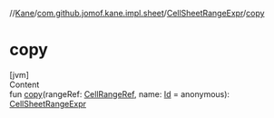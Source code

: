 //[Kane](../../index.md)/[com.github.jomof.kane.impl.sheet](../index.md)/[CellSheetRangeExpr](index.md)/[copy](copy.md)



# copy  
[jvm]  
Content  
fun [copy](copy.md)(rangeRef: [CellRangeRef](../../com.github.jomof.kane.impl/-cell-range-ref/index.md), name: [Id](../../com.github.jomof.kane.impl/index.md#%5Bcom.github.jomof.kane.impl%2FId%2F%2F%2FPointingToDeclaration%2F%5D%2FClasslikes%2F-608357587) = anonymous): [CellSheetRangeExpr](index.md)  



